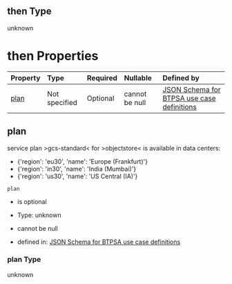 ## then Type

unknown

# then Properties

| Property      | Type          | Required | Nullable       | Defined by                                                                                                                                                                                                                                      |
| :------------ | :------------ | :------- | :------------- | :---------------------------------------------------------------------------------------------------------------------------------------------------------------------------------------------------------------------------------------------- |
| [plan](#plan) | Not specified | Optional | cannot be null | [JSON Schema for BTPSA use case definitions](btpsa-usecase-properties-services-items-allof-1-then-allof-79-then-allof-1-then-properties-plan.md "undefined#/properties/services/items/allOf/1/then/allOf/79/then/allOf/1/then/properties/plan") |

## plan

service plan >gcs-standard< for >objectstore< is available in data centers:

*   {'region': 'eu30', 'name': 'Europe (Frankfurt)'}
*   {'region': 'in30', 'name': 'India (Mumbai)'}
*   {'region': 'us30', 'name': 'US Central (IA)'}

`plan`

*   is optional

*   Type: unknown

*   cannot be null

*   defined in: [JSON Schema for BTPSA use case definitions](btpsa-usecase-properties-services-items-allof-1-then-allof-79-then-allof-1-then-properties-plan.md "undefined#/properties/services/items/allOf/1/then/allOf/79/then/allOf/1/then/properties/plan")

### plan Type

unknown
